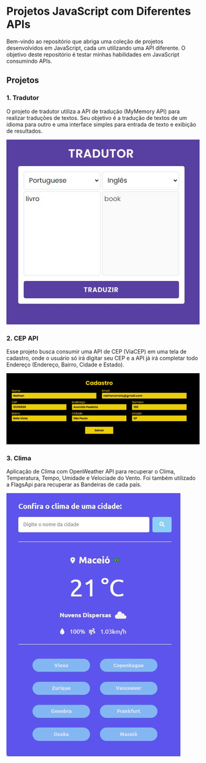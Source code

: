 # Projetos JavaScript com Diferentes APIs

Bem-vindo ao repositório que abriga uma coleção de projetos desenvolvidos em JavaScript, cada um utilizando uma API diferente. O objetivo deste repositório é testar minhas habilidades em JavaScript consumindo APIs. 

## Projetos

### 1. Tradutor

O projeto de tradutor utiliza a API de tradução (MyMemory API) para realizar traduções de textos. Seu objetivo é a tradução de textos de um idioma para outro e uma interface simples para entrada de texto e exibição de resultados.

![Imagem 1](1-tradutor-js/assets/img/img1.JPG)

### 2. CEP API

Esse projeto busca consumir uma API de CEP (ViaCEP) em uma tela de cadastro, onde o usuário só irá digitar seu CEP e a API já irá completar todo Endereço (Endereço, Bairro, Cidade e Estado).

![Imagem 2](2-cep-api/assets/img/img2.JPG)

### 3. Clima

Aplicação de Clima com OpenWeather API para recuperar o Clima, Temperatura, Tempo, Umidade e Velociade do Vento.
Foi também utilizado a FlagsApi para recuperar as Bandeiras de cada país.

![Imagem 3](3-clima/assets/img/img3.JPG)